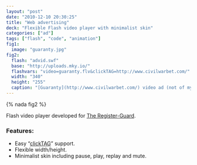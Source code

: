```yaml
---
layout: "post"
date: "2010-12-10 20:30:25"
title: "Web advertising"
deck: "Flexible Flash video player with minimalist skin"
categories: ["ad"]
tags: ["flash", "code", "animation"]
fig1:
  image: "guaranty.jpg"
fig2:
  flash: "advid.swf"
  base: "http://uploads.mky.io/"
  flashvars: "video=guaranty.flv&clickTAG=http://www.civilwarbet.com/"
  width: "340"
  height: "255"
  caption: "[Guaranty](http://www.civilwarbet.com/) video ad (not of my creation)."
---
```


{% nada fig2 %}

Flash video player developed for [The Register-Guard](http://registerguard.com/).

### Features:

* Easy “[clickTAG](http://www.123-banner.com/flashbanner_clicktag.php)” support.
* Flexible width/height.
* Minimalist skin including pause, play, replay and mute.
